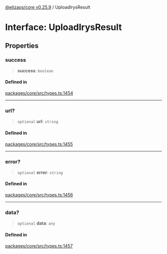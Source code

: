 [@elizaos/core v0.25.9](../index.md) / UploadIrysResult

# Interface: UploadIrysResult

## Properties

### success

> **success**: `boolean`

#### Defined in

[packages/core/src/types.ts:1454](https://github.com/elizaOS/eliza/blob/main/packages/core/src/types.ts#L1454)

***

### url?

> `optional` **url**: `string`

#### Defined in

[packages/core/src/types.ts:1455](https://github.com/elizaOS/eliza/blob/main/packages/core/src/types.ts#L1455)

***

### error?

> `optional` **error**: `string`

#### Defined in

[packages/core/src/types.ts:1456](https://github.com/elizaOS/eliza/blob/main/packages/core/src/types.ts#L1456)

***

### data?

> `optional` **data**: `any`

#### Defined in

[packages/core/src/types.ts:1457](https://github.com/elizaOS/eliza/blob/main/packages/core/src/types.ts#L1457)
